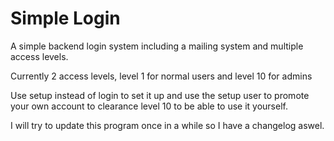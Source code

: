# Simple Login

A simple backend login system including a mailing system and multiple access levels.

Currently 2 access levels, level 1 for normal users and level 10 for admins

Use setup instead of login to set it up and use the setup user to promote your own account to clearance level 10 to be able to use it yourself.

I will try to update this program once in a while so I have a changelog aswel.